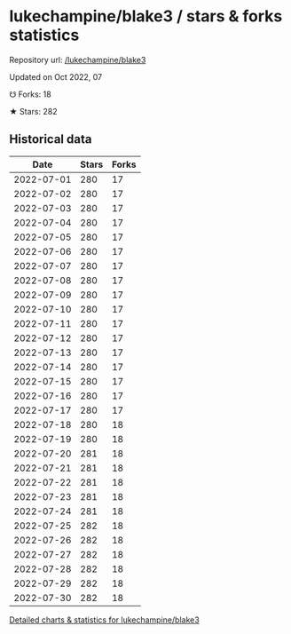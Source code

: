 # lukechampine/blake3 / stars & forks statistics

Repository url: [/lukechampine/blake3](https://github.com/lukechampine/blake3)

Updated on Oct 2022, 07

☋ Forks: 18

★ Stars: 282

## Historical data
| Date | Stars | Forks |
|------|-------|-------|
| 2022-07-01 | 280 | 17 | 
| 2022-07-02 | 280 | 17 | 
| 2022-07-03 | 280 | 17 | 
| 2022-07-04 | 280 | 17 | 
| 2022-07-05 | 280 | 17 | 
| 2022-07-06 | 280 | 17 | 
| 2022-07-07 | 280 | 17 | 
| 2022-07-08 | 280 | 17 | 
| 2022-07-09 | 280 | 17 | 
| 2022-07-10 | 280 | 17 | 
| 2022-07-11 | 280 | 17 | 
| 2022-07-12 | 280 | 17 | 
| 2022-07-13 | 280 | 17 | 
| 2022-07-14 | 280 | 17 | 
| 2022-07-15 | 280 | 17 | 
| 2022-07-16 | 280 | 17 | 
| 2022-07-17 | 280 | 17 | 
| 2022-07-18 | 280 | 18 | 
| 2022-07-19 | 280 | 18 | 
| 2022-07-20 | 281 | 18 | 
| 2022-07-21 | 281 | 18 | 
| 2022-07-22 | 281 | 18 | 
| 2022-07-23 | 281 | 18 | 
| 2022-07-24 | 281 | 18 | 
| 2022-07-25 | 282 | 18 | 
| 2022-07-26 | 282 | 18 | 
| 2022-07-27 | 282 | 18 | 
| 2022-07-28 | 282 | 18 | 
| 2022-07-29 | 282 | 18 | 
| 2022-07-30 | 282 | 18 | 


[Detailed charts & statistics for lukechampine/blake3](https://reviewgithub.com/rep/lukechampine/blake3)
